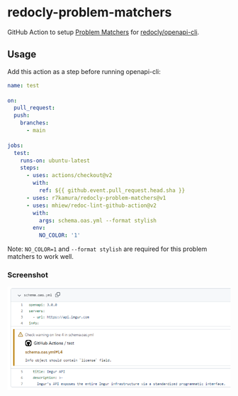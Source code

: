 # redocly-problem-matchers

GitHub Action to setup [Problem Matchers](https://github.com/actions/toolkit/blob/1cc56db0ff126f4d65aeb83798852e02a2c180c3/docs/problem-matchers.md) for [redocly/openapi-cli](https://github.com/Redocly/openapi-cli).

## Usage

Add this action as a step before running openapi-cli:

```yaml
name: test

on:
  pull_request:
  push:
    branches:
      - main

jobs:
  test:
    runs-on: ubuntu-latest
    steps:
      - uses: actions/checkout@v2
        with:
          ref: ${{ github.event.pull_request.head.sha }}
      - uses: r7kamura/redocly-problem-matchers@v1
      - uses: mhiew/redoc-lint-github-action@v2
        with:
          args: schema.oas.yml --format stylish
        env:
          NO_COLOR: '1'
```

Note: `NO_COLOR=1` and `--format stylish` are required for this problem matchers to work well.

### Screenshot

![screenshot](/images/screenshot.png)
